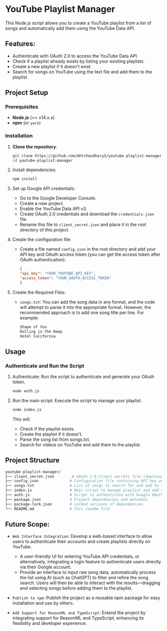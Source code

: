 # YouTube Playlist Manager

This Node.js script allows you to create a YouTube playlist from a list of songs and automatically add them using the YouTube Data API.

## Features:
- Authenticate with OAuth 2.0 to access the YouTube Data API.
- Check if a playlist already exists by listing your existing playlists.
- Create a new playlist if it doesn't exist.
- Search for songs on YouTube using the text file and add them to the playlist.

## Project Setup

### Prerequisites

- **Node.js** (>= v14.x.x)
- **npm** (or `yarn`)

### Installation

1. **Clone the repository**:

   ```bash
   git clone https://github.com/mhtchoudhary3/youtube-playlist-manager.git
   cd youtube-playlist-manager
   ```

2. Install dependencies:
   ```bash
   npm install
   ```

3. Set up Google API credentials:

    - Go to the Google Developer Console.
    - Create a new project.
    - Enable the YouTube Data API v3.
   -  Create OAuth 2.0 credentials and download the `credentials.json` file.
   -  Rename this file to `client_secret.json` and place it in the root directory of this project.

4. Create the configuration file:

   -  Create a file named `config.json` in the root directory and add your API key and OAuth access token (you can get the access token after OAuth authentication).

      ```json
      {
      "api_key": "YOUR_YOUTUBE_API_KEY",
      "access_token": "YOUR_OAUTH_ACCESS_TOKEN"
      }
      ```

4. Create the Required Files:
   - `songs.txt`: You can add the song data in any format, and the code will attempt to parse it into the appropriate format. However, the recommended approach is to add one song title per line. For example:
      ```txt
      Shape of You
      Rolling in the Deep
      Hotel California
      ```

## Usage
### Authenticate and Run the Script
1. Authenticate: Run the script to authenticate and generate your OAuth token.

   ```bash
   node auth.js
   ```

2. Run the main script: Execute the script to manage your playlist.
   ```bash
   node index.js
   ```

    This will:

      - Check if the playlist exists.
      - Create the playlist if it doesn't.
      - Parse the song list from songs.txt.
      - Search for videos on YouTube and add them to the playlist.
      
## Project Structure
```graphql
youtube-playlist-manager/
├── client_secret.json        # OAuth 2.0 client secrets file (download from Google Developer Console)
├── config.json              # Configuration file containing API key and OAuth token
├── songs.txt                # List of songs to search for and add to the playlist
├── index.js                 # Main script to manage playlist and add videos
├── auth.js                  # Script to authenticate with Google OAuth 2.0
├── package.json             # Project dependencies and metadata
├── package-lock.json        # Locked versions of dependencies
└── README.md                # This readme file
```



## Future Scope:
- `Web Interface Integration`: Develop a web-based interface to allow users to authenticate their accounts and create playlists directly on YouTube.

    - A user-friendly UI for entering YouTube API credentials, or alternatively, integrating a login feature to authenticate users directly via their Google account.
    - Provide an interface to input raw song data, automatically process the list using AI (such as ChatGPT) to filter and refine the song search. Users will then be able to interact with the results—dragging and selecting songs before adding them to the playlist.

- `Publish to npm`: Publish the project as a reusable npm package for easy installation and use by others.

- `Add Support for ReasonML and TypeScript`: Extend the project by integrating support for ReasonML and TypeScript, enhancing its flexibility and developer experience.